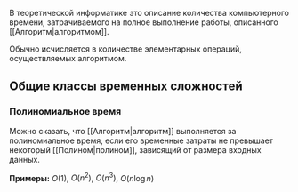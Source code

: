 В теоретической информатике это описание количества компьютерного времени, затрачиваемого на полное выполнение работы, описанного [[Алгоритм|алгоритмом]].

Обычно исчисляется в количестве элементарных операций, осуществляемых алгоритмом.

## Общие классы временных сложностей

### Полиномиальное время

Можно сказать, что [[Алгоритм|алгоритм]] выполняется за полиномиальное время, если его временные затраты не превышает некоторый [[Полином|полином]], зависящий от размера входных данных.

**Примеры:** $O(1)$, $O(n^2)$, $O(n^3)$, $O(n \log{n})$

